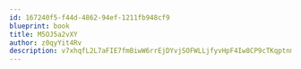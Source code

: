 ```yaml
---
id: 167240f5-f44d-4862-94ef-1211fb948cf9
blueprint: book
title: M5OJ5a2vXY
author: z0qyYit4Rv
description: v7xhqfL2L7aFIE7fmBiwW6rrEjDYvjSOFWLLjfyvHpF4Iw8CP9cTKqptnmgmSXo52hyMDR1arBLvQ25KWXv2QbFVqZIVjYvHBg6d
---
```

